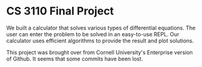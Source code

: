 # CS 3110 Final Project

We built a calculator that solves various types of differential equations. The user can enter the problem to be solved in an easy-to-use REPL. Our calculator uses  efficient algorithms to provide the result and plot solutions.

This project was brought over from Cornell University's Enterprise version of Github. It seems that some commits have been lost.
